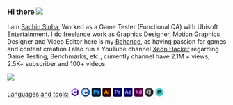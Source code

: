 ### Hi there <img height="20" src="https://raw.githubusercontent.com/MartinHeinz/MartinHeinz/master/wave.gif">

I am [Sachin Sinha](https://www.linkedin.com/in/sachin-sinha-3baab2164/), Worked as a Game Tester (Functional QA) with Ubisoft Entertainment. I do freelance work as Graphics Designer, Motion Graphics Designer and Video Editor here is my [Behance](https://www.behance.net/sachinsinha1), as having passion for games and content creation I also run a YouTube channel [Xeon Hacker](https://www.youtube.com/channel/UC8sjOWdFW8lUfu0NLIjEsCg) regarding Game Testing, Benchmarks, etc., currently channel have 2.1M + views, 2.5K+ subscriber and 100+ videos.

<a href="https://github.com/antonkomarev/github-profile-views-counter">
    <img src="https://komarev.com/ghpvc/?username=sachinsinha1"&color="grey">

Languages and tools:
<code><img height="20" src="https://github.com/sachinsinha1/sachinsinha1/blob/main/images/c-logo-icon-18.png"></code>
<code><img height="20" src="https://github.com/sachinsinha1/sachinsinha1/blob/main/images/c.png"></code>
<code><img height="20" src="https://github.com/sachinsinha1/sachinsinha1/blob/main/images/Adobe_Photoshop_CC_icon.svg.png"></code>
<code><img height="20" src="https://github.com/sachinsinha1/sachinsinha1/blob/main/images/Adobe_Illustrator_CC_icon.svg.png"></code>
<code><img height="20" src="https://github.com/sachinsinha1/sachinsinha1/blob/main/images/Adobe_Premiere_Pro_CC_icon.svg.png"></code>
<code><img height="20" src="https://github.com/sachinsinha1/sachinsinha1/blob/main/images/download.png"></code>
<code><img height="20" src="https://github.com/sachinsinha1/sachinsinha1/blob/main/images/download%20(1).png"></code>
<code><img height="20" src="https://github.com/sachinsinha1/sachinsinha1/blob/main/images/1515762.png"></code>
<code><img height="20" src="https://github.com/sachinsinha1/sachinsinha1/blob/main/images/maya_103816.png"></code>
